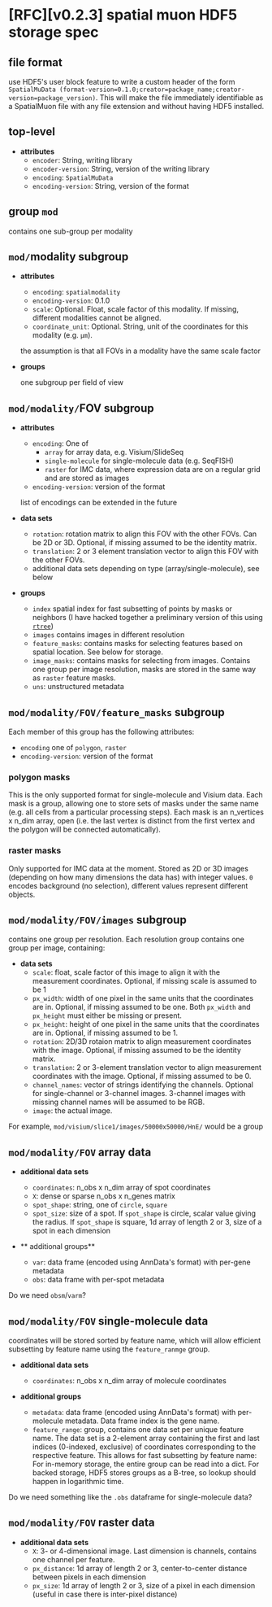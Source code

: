 # [RFC][v0.2.3] spatial muon HDF5 storage spec
## file format
use HDF5's user block feature to write a custom header of the form `SpatialMuData (format-version=0.1.0;creator=package_name;creator-version=package_version)`. This will make the file immediately identifiable as a SpatialMuon file with any file extension and without having HDF5 installed.

## top-level
- **attributes**
    - `encoder`: String, writing library
    - `encoder-version`: String, version of the writing library
    - `encoding`: `SpatialMuData`
    - `encoding-version`: String, version of the format

## group `mod`
contains one sub-group per modality

## `mod/`modality subgroup
- **attributes**
    - `encoding`: `spatialmodality`
    - `encoding-version`: 0.1.0
    - `scale`: Optional. Float, scale factor of this modality. If missing, different modalities cannot be aligned.
    - `coordinate_unit`: Optional. String, unit of the coordinates for this modality (e.g. `µm`).

    the assumption is that all FOVs in a modality have the same scale factor
- **groups**

    one subgroup per field of view

## `mod/modality/`FOV subgroup
- **attributes**
    - `encoding`: One of
        - `array` for array data, e.g. Visium/SlideSeq
        - `single-molecule` for single-molecule data (e.g. SeqFISH)
        - `raster` for IMC data, where expression data are on a regular grid and are stored as images
    - `encoding-version`: version of the format

    list of encodings can be extended in the future

- **data sets**
    - `rotation`: rotation matrix to align this FOV with the other FOVs. Can be 2D or 3D. Optional, if missing assumed to be the identity matrix.
    - `translation`: 2 or 3 element translation vector to align this FOV with the other FOVs.
    - additional data sets depending on type (array/single-molecule), see below

- **groups**
    - `index` spatial index for fast subsetting of points by masks or neighbors (I have hacked together a preliminary version of this using [`rtree`](https://github.com/Toblerity/rtree/))
    - `images` contains images in different resolution
    - `feature_masks`: contains masks for selecting features based on spatial location. See below for storage.
    - `image_masks`: contains masks for selecting from images. Contains one group per image resolution, masks are stored in the same way as `raster` feature masks.
    - `uns`: unstructured metadata

## `mod/modality/FOV/feature_masks` subgroup
Each member of this group has the following attributes:

- `encoding` one of `polygon`, `raster`
- `encoding-version`: version of the format

### polygon masks
This is the only supported format for single-molecule and Visium data. Each mask is a group, allowing one to store sets of masks under the same name (e.g. all cells from a particular processing steps). Each mask is an n_vertices x n_dim array, open (i.e. the last vertex is distinct from the first vertex and the polygon will be connected automatically).

### raster masks
Only supported for IMC data at the moment. Stored as 2D or 3D images (depending on how many dimensions the data has) with integer values. `0` encodes background (no selection), different values represent different objects.

## `mod/modality/FOV/images` subgroup
contains one group per resolution. Each resolution group contains one group per image, containing:

- **data sets**
    - `scale`: float, scale factor of this image to align it with the measurement coordinates. Optional, if missing scale is assumed to be 1
    - `px_width`: width of one pixel in the same units that the coordinates are in. Optional, if missing assumed to be one. Both `px_width` and `px_height` must either be missing or present.
    - `px_height`: height of one pixel in the same units that the coordinates are in. Optional, if missing assumed to be 1.
    - `rotation`: 2D/3D rotaion matrix to align measurement coordinates with the image. Optional, if missing assumed to be the identity matrix.
    - `translation`: 2 or 3-element translation vector to align measurement coordinates with the image. Optional, if missing assumed to be 0.
    - `channel_names`: vector of strings identifying the channels. Optional for single-channel or 3-channel images. 3-channel images with missing channel names will be assumed to be RGB.
    - `image`: the actual image.

For example, `mod/visium/slice1/images/50000x50000/HnE/` would be a group

## `mod/modality/FOV` array data
- **additional data sets**
    - `coordinates`: n_obs x n_dim array of spot coordinates
    - `X`: dense or sparse n_obs x n_genes matrix
    - `spot_shape`: string, one of `circle`, `square`
    - `spot_size`: size of a spot. If `spot_shape` is circle, scalar value giving the radius. If `spot_shape` is square, 1d array of length 2 or 3, size of a spot in each dimension

- ** additional groups**
    - `var`: data frame (encoded using AnnData's format) with per-gene metadata
    - `obs`: data frame with per-spot metadata

Do we need `obsm`/`varm`?

## `mod/modality/FOV` single-molecule data
coordinates will be stored sorted by feature name, which will allow efficient subsetting by feature name using the `feature_ranmge` group.

- **additional data sets**
    - `coordinates`: n_obs x n_dim array of molecule coordinates

- **additional groups**
    - `metadata`: data frame (encoded using AnnData's format) with per-molecule metadata. Data frame index is the gene name.
    - `feature_range`: group, contains one data set per unique feature name. The data set is a 2-element array containing the first and last indices (0-indexed, exclusive) of coordinates corresponding to the respective feature. This allows for fast subsetting by feature name: For in-memory storage, the entire group can be read into a dict. For backed storage, HDF5 stores groups as a B-tree, so lookup should happen in logarithmic time.

Do we need something like the `.obs` dataframe for single-molecule data?

## `mod/modality/FOV` raster data
- **additional data sets**
    - `X`: 3- or 4-dimensional image. Last dimension is channels, contains one channel per feature.
    - `px_distance`: 1d array of length 2 or 3, center-to-center distance between pixels in each dimension
    - `px_size`: 1d array of length 2 or 3, size of a pixel in each dimension (useful in case there is inter-pixel distance)
